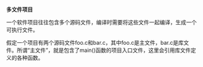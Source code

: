**多文件项目**

一个软件项目往往包含多个源码文件，编译时需要将这些文件一起编译，生成一个可执行文件。

假定一个项目有两个源码文件foo.c和bar.c，其中foo.c是主文件，bar.c是库文件。所谓“主文件”，就是包含了main()函数的项目入口文件，这里会引用库文件定义的各种函数。

